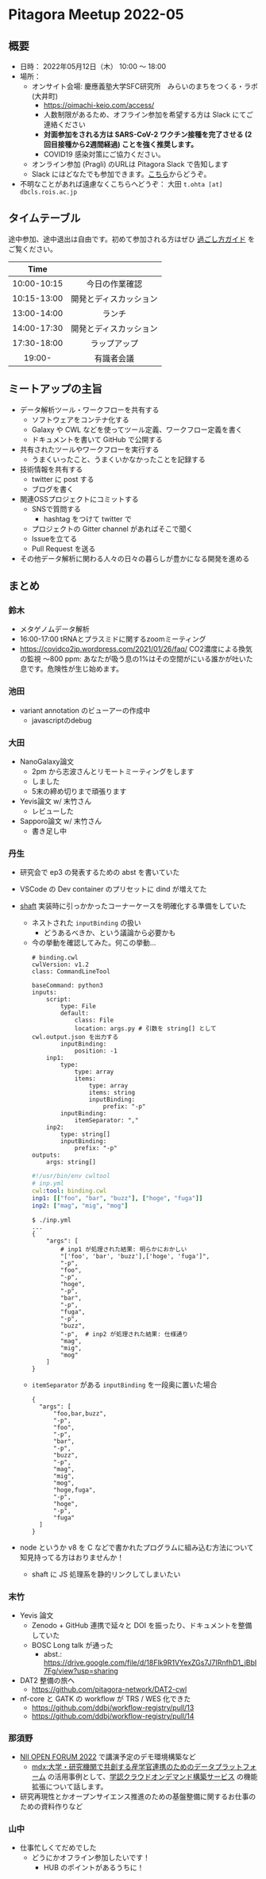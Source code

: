 # Pitagora Meetup 2022-05

## 概要

-   日時： 2022年05月12日（木） 10:00 〜 18:00
-   場所：
    -   オンサイト会場: 慶應義塾大学SFC研究所　みらいのまちをつくる・ラボ (大井町)
        - https://oimachi-keio.com/access/
        - 人数制限があるため、オフライン参加を希望する方は Slack にてご連絡ください
        - **対面参加をされる方は SARS-CoV-2 ワクチン接種を完了させる (2回目接種から2週間経過) ことを強く推奨します。**
        - COVID19 感染対策にご協力ください。
    -   オンライン参加 (Pragli) のURLは Pitagora Slack で告知します
    -   Slack にはどなたでも参加できます。[こちら]()からどうぞ。
-   不明なことがあれば遠慮なくこちらへどうぞ： 大田 `t.ohta [at] dbcls.rois.ac.jp`

## タイムテーブル

途中参加、途中退出は自由です。初めて参加される方はぜひ [過ごし方ガイド](/events/meetup/whatis) をご覧ください。

|Time||
|:---:|:---:|
|10:00-10:15|今日の作業確認|
|10:15-13:00|開発とディスカッション|
|13:00-14:00|ランチ|
|14:00-17:30|開発とディスカッション|
|17:30-18:00|ラップアップ|
|19:00-|有識者会議|

## ミートアップの主旨

-   データ解析ツール・ワークフローを共有する
    -   ソフトウェアをコンテナ化する
    -   Galaxy や CWL などを使ってツール定義、ワークフロー定義を書く
    -   ドキュメントを書いて GitHub で公開する
-   共有されたツールやワークフローを実行する
    -   うまくいったこと、うまくいかなかったことを記録する
-   技術情報を共有する
    -   twitter に post する
    -   ブログを書く
-   関連OSSプロジェクトにコミットする
    -   SNSで質問する
        -   hashtag をつけて twitter で
    -   プロジェクトの Gitter channel があればそこで聞く
    -   Issueを立てる
    -   Pull Request を送る
-   その他データ解析に関わる人々の日々の暮らしが豊かになる開発を進める

## まとめ

### 鈴木
- メタゲノムデータ解析
- 16:00-17:00 tRNAとプラスミドに関するzoomミーティング
- https://covidco2jp.wordpress.com/2021/01/26/faq/
CO2濃度による換気の監視
〜800 ppm: あなたが吸う息の1%はその空間がにいる誰かが吐いた息です。危険性が生じ始めます。

### 池田
- variant annotation のビューアーの作成中
    - javascriptのdebug

### 大田

- NanoGalaxy論文
  - 2pm から志波さんとリモートミーティングをします
  - しました
  - 5末の締め切りまで頑張ります
- Yevis論文 w/ 末竹さん
  - レビューした
- Sapporo論文 w/ 末竹さん
  - 書き足し中

### 丹生

- 研究会で ep3 の発表するための abst を書いていた
- VSCode の Dev container のプリセットに dind が増えてた
- [shaft](https://github.com/tom-tan/shaft) 実装時に引っかかったコーナーケースを明確化する準備をしていた
    - ネストされた `inputBinding` の扱い
        - どうあるべきか、という議論から必要かも
    - 今の挙動を確認してみた。何この挙動…
      ```cwl
      # binding.cwl
      cwlVersion: v1.2
      class: CommandLineTool

      baseCommand: python3
      inputs:
          script:
              type: File
              default:
                  class: File
                  location: args.py # 引数を string[] として cwl.output.json を出力する
              inputBinding:
                  position: -1
          inp1:
              type:
                  type: array
                  items:
                      type: array
                      items: string
                      inputBinding:
                          prefix: "-p"
              inputBinding:
                  itemSeparator: ","
          inp2:
              type: string[]
              inputBinding:
                  prefix: "-p"
      outputs:
          args: string[]
      ```
      ```yaml
      #!/usr/bin/env cwltool
      # inp.yml
      cwl:tool: binding.cwl
      inp1: [["foo", "bar", "buzz"], ["hoge", "fuga"]]
      inp2: ["mag", "mig", "mog"]
      ```
      ```console
      $ ./inp.yml
      ...
      {
          "args": [
              # inp1 が処理された結果: 明らかにおかしい
              "['foo', 'bar', 'buzz'],['hoge', 'fuga']",
              "-p",
              "foo",
              "-p",
              "hoge",
              "-p",
              "bar",
              "-p",
              "fuga",
              "-p",
              "buzz",
              "-p",  # inp2 が処理された結果: 仕様通り
              "mag",
              "mig",
              "mog"
          ]
      }
      ```
    - `itemSeparator` がある `inputBinding` を一段奥に置いた場合
      ```console
      {
        "args": [
            "foo,bar,buzz",
            "-p",
            "foo",
            "-p",
            "bar",
            "-p",
            "buzz",
            "-p",
            "mag",
            "mig",
            "mog",
            "hoge,fuga",
            "-p",
            "hoge",
            "-p",
            "fuga"
        ]
      }
      ```


- node というか v8 を C などで書かれたプログラムに組み込む方法について知見持ってる方はおりませんか！
    - shaft に JS 処理系を静的リンクしてしまいたい

### 末竹

- Yevis 論文
  - Zenodo + GitHub 連携で延々と DOI を振ったり、ドキュメントを整備していた
  - BOSC Long talk が通った
    - abst.: https://drive.google.com/file/d/18Flk9R1VYexZGs7J7IRnfhD1_jBbI7Fg/view?usp=sharing
- DAT2 整備の旅へ
  - https://github.com/pitagora-network/DAT2-cwl
- nf-core と GATK の workflow が TRS / WES 化できた
  - https://github.com/ddbj/workflow-registry/pull/13
  - https://github.com/ddbj/workflow-registry/pull/14

### 那須野
- [NII OPEN FORUM 2022](https://www.nii.ac.jp/openforum/2022/) で講演予定のデモ環境構築など
    - [mdx:大学・研究機関で共創する産学官連携のためのデータプラットフォーム](https://mdx.jp) の活用事例として、[学認クラウドオンデマンド構築サービス](https://cloud.gakunin.jp/ocs/) の機能拡張について話します。
- 研究再現性とかオープンサイエンス推進のための基盤整備に関するお仕事のための資料作りなど

### 山中

- 仕事忙しくてだめでした
    - どうにかオフライン参加したいです！
        - HUB のポイントがあるうちに！
